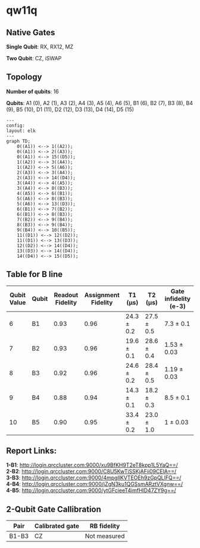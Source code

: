 # qw11q

## Native Gates
**Single Qubit**: RX, RX12, MZ

**Two Qubit**: CZ, iSWAP

## Topology
**Number of qubits**: 16

**Qubits**: A1 (0), A2 (1), A3 (2), A4 (3), A5 (4), A6 (5), B1 (6), B2 (7), B3 (8), B4 (9), B5 (10), D1 (11), D2 (12), D3 (13), D4 (14), D5 (15)

```mermaid
---
config:
layout: elk
---
graph TD;
    0((A1)) <--> 1((A2));
    0((A1)) <--> 2((A3));
    0((A1)) <--> 15((D5));
    1((A2)) <--> 3((A4));
    1((A2)) <--> 5((A6));
    2((A3)) <--> 3((A4));
    2((A3)) <--> 14((D4));
    3((A4)) <--> 4((A5));
    3((A4)) <--> 8((B3));
    4((A5)) <--> 6((B1));
    5((A6)) <--> 8((B3));
    5((A6)) <--> 13((D3));
    6((B1)) <--> 7((B2));
    6((B1)) <--> 8((B3));
    7((B2)) <--> 9((B4));
    8((B3)) <--> 9((B4));
    9((B4)) <--> 10((B5));
    11((D1)) <--> 12((D2));
    11((D1)) <--> 13((D3));
    12((D2)) <--> 14((D4));
    13((D3)) <--> 14((D4));
    14((D4)) <--> 15((D5));
```


## Table for B line

| Qubit Value | Qubit  | Readout Fidelity | Assignment Fidelity | T1 (µs) | T2 (µs) | Gate infidelity (e-3) |
| ------------- | ------------- | --------- | -------------------- | ------- | ------- | -------------------- |
|6| B1 | 0.93 | 0.96 | 24.3 ± 0.2 | 27.5 ± 0.5 | 7.3 ± 0.1 |
|7| B2 | 0.93 | 0.96 | 19.6 ± 0.1 | 28.6 ± 0.4 | 1.53 ± 0.03 |
|8| B3 | 0.92 | 0.96 | 24.6 ± 0.2 | 28.4 ± 0.5 | 1.19 ± 0.03 |
|9| B4 | 0.88 | 0.94 | 14.3 ± 0.1 | 18.2 ± 0.3 | 8.5 ± 0.1 |
|10| B5 | 0.90 | 0.95 | 33.4 ± 0.2 | 23.0 ± 1.0 | 1 ± 0.03 |



## Report Links:

**1-B1**: http://login.qrccluster.com:9000/xu9BfKH9T2eT8kpp1L5YaQ==/ <br/>
**2-B2**: http://login.qrccluster.com:9000/C8U5KwTiSSKjAFii09CElA==/ <br/>
**3-B3**: http://login.qrccluster.com:9000/4mpgIlKVTEOEh9zGpQLlFQ==/ <br/>
**4-B4**: http://login.qrccluster.com:9000/jZgN3ku1QGSsmARztVXgnw==/ <br/>
**4-B5**: http://login.qrccluster.com:9000/ytGFcieeT4imfHlD47ZY9g==/ <br/>



## 2-Qubit Gate Callibration

| Pair | Calibrated gate | RB fidelity |
|-|-|-|
| B1-B3 | CZ | Not measured  |
